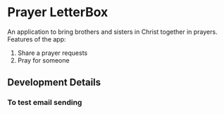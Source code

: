 # Prayer LetterBox

An application to bring brothers and sisters in Christ together in prayers.
Features of the app:

1. Share a prayer requests
2. Pray for someone

## Development Details

### To test email sending

